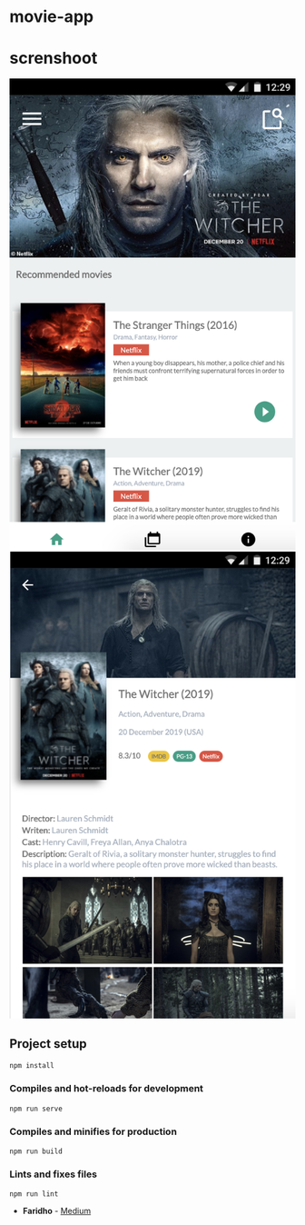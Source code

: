 # movie-app

# screnshoot

![alt_text](images/home.png)
![alt_text](images/detail.png)

## Project setup
```
npm install
```

### Compiles and hot-reloads for development
```
npm run serve
```

### Compiles and minifies for production
```
npm run build
```

### Lints and fixes files
```
npm run lint
```

* **Faridho** - [Medium](https://medium.com/@faridho)
